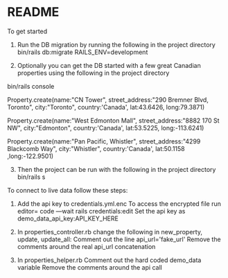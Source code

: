 # README

To get started

1. Run the DB migration by running the following in the project directory bin/rails db:migrate RAILS_ENV=development 

2. Optionally you can get the DB started with a few great Canadian properties using the following in the project directory

bin/rails console

Property.create(name:"CN Tower", street_address:"290 Bremner Blvd, Toronto", city:"Toronto", country:'Canada', lat:43.6426, long:79.3871)

Property.create(name:"West Edmonton Mall", street_address:"8882 170 St NW", city:"Edmonton", country:'Canada', lat:53.5225, long:-113.6241)

Property.create(name:"Pan Pacific, Whistler", street_address:"4299 Blackcomb Way", city:"Whistler", country:'Canada', lat:50.1158 ,long:-122.9501)

3. Then the project can be run with the following in the project directory bin/rails s

To connect to live data follow these steps:

1. Add the api key to credentials.yml.enc
To access the encrypted file run editor= code —wait rails credentials:edit
Set the api key as demo_data_api_key:API_KEY_HERE

2. In properties_controller.rb change the following in new_property, update, update_all:
Comment out the line api_url='fake_url'
Remove the comments around the real api_url concatenation

3. In properties_helper.rb 
Comment out the hard coded demo_data variable
Remove the comments around the api call


